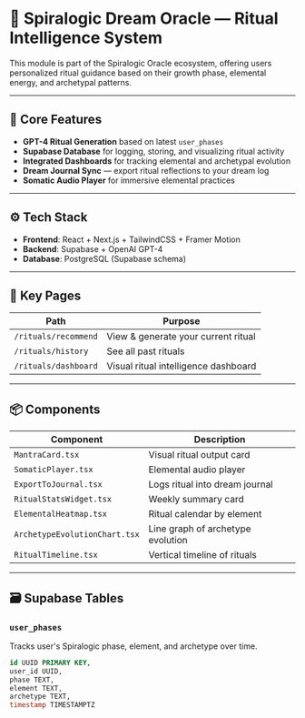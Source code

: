 # 🌿 Spiralogic Dream Oracle — Ritual Intelligence System

This module is part of the Spiralogic Oracle ecosystem, offering users personalized ritual guidance based on their growth phase, elemental energy, and archetypal patterns.

---

## 🔮 Core Features

- **GPT-4 Ritual Generation** based on latest `user_phases`
- **Supabase Database** for logging, storing, and visualizing ritual activity
- **Integrated Dashboards** for tracking elemental and archetypal evolution
- **Dream Journal Sync** — export ritual reflections to your dream log
- **Somatic Audio Player** for immersive elemental practices

---

## ⚙️ Tech Stack

- **Frontend**: React + Next.js + TailwindCSS + Framer Motion
- **Backend**: Supabase + OpenAI GPT-4
- **Database**: PostgreSQL (Supabase schema)

---

## 📁 Key Pages

| Path | Purpose |
|------|---------|
| `/rituals/recommend` | View & generate your current ritual |
| `/rituals/history`   | See all past rituals |
| `/rituals/dashboard` | Visual ritual intelligence dashboard |

---

## 📦 Components

| Component | Description |
|----------|-------------|
| `MantraCard.tsx` | Visual ritual output card |
| `SomaticPlayer.tsx` | Elemental audio player |
| `ExportToJournal.tsx` | Logs ritual into dream journal |
| `RitualStatsWidget.tsx` | Weekly summary card |
| `ElementalHeatmap.tsx` | Ritual calendar by element |
| `ArchetypeEvolutionChart.tsx` | Line graph of archetype evolution |
| `RitualTimeline.tsx` | Vertical timeline of rituals |

---

## 🗃️ Supabase Tables

### `user_phases`
Tracks user's Spiralogic phase, element, and archetype over time.

```sql
id UUID PRIMARY KEY,
user_id UUID,
phase TEXT,
element TEXT,
archetype TEXT,
timestamp TIMESTAMPTZ
